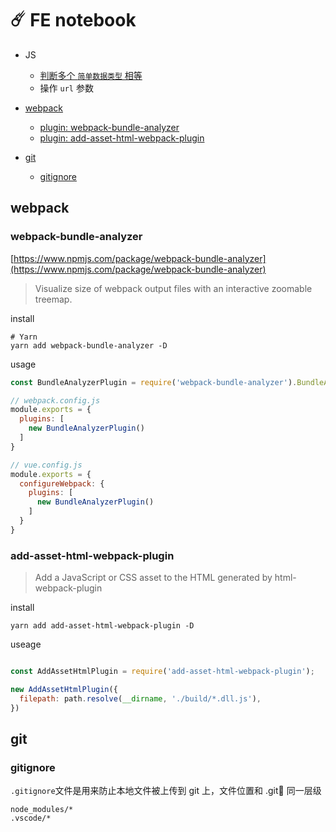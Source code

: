 #  ☄️ FE notebook

- JS
  * [判断多个 `简单数据类型` 相等](https://github.com/WestarkMFF/note/blob/main/playground/js/multipleSimpleDataEqual.js)
  * 操作 `url` 参数

- [webpack](#webpack)
	* [plugin: webpack-bundle-analyzer](#webpack-bundle-analyzer)
	* [plugin: add-asset-html-webpack-plugin](#add-asset-html-webpack-plugin)

- [git](#git)
	* [gitignore](#gitignore)

## webpack
<h3 id='webpack-bundle-analyzer'>webpack-bundle-analyzer</h3>

[https://www.npmjs.com/package/webpack-bundle-analyzer](https://www.npmjs.com/package/webpack-bundle-analyzer)

> Visualize size of webpack output files with an interactive zoomable treemap.
 
install
```shell
# Yarn
yarn add webpack-bundle-analyzer -D
```

usage
```js
const BundleAnalyzerPlugin = require('webpack-bundle-analyzer').BundleAnalyzerPlugin;

// webpack.config.js
module.exports = {
  plugins: [
    new BundleAnalyzerPlugin()
  ]
}

// vue.config.js
module.exports = {
  configureWebpack: {
    plugins: [
      new BundleAnalyzerPlugin()
    ]
  }
}
```

<h3 id='add-asset-html-webpack-plugin'>add-asset-html-webpack-plugin</h3>

> Add a JavaScript or CSS asset to the HTML generated by html-webpack-plugin

install
```shell
yarn add add-asset-html-webpack-plugin -D
```


useage

```js

const AddAssetHtmlPlugin = require('add-asset-html-webpack-plugin');

new AddAssetHtmlPlugin({
  filepath: path.resolve(__dirname, './build/*.dll.js'),
})
```


## git
### gitignore
`.gitignore`文件是用来防止本地文件被上传到 git 上，文件位置和 .git📁 同一层级

```shell
node_modules/*
.vscode/*

```

